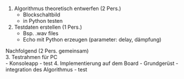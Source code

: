 

1. Algorithmus theoretisch entwerfen    (2 Pers.)
    - Blockschaltbild
    - in Python testen
2. Testdaten erstellen  (1 Pers.)
    - Bsp. .wav files
    - Echo mit Python erzeugen (parameter: delay, dämpfung)

Nachfolgend (2 Pers. gemeinsam)  
3. Testrahmen für PC    
    - Konsoleapp
    - test
4. Implementierung auf dem Board 
    - Grundgerüst
    - integration des Algorithmus
    - test
